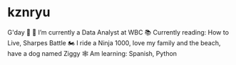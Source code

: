 # kznryu
G'day 🎴
🔩 I’m currently a Data Analyst at WBC 
📚 Currently reading: How to Live, Sharpes Battle
🏍️ I ride a Ninja 1000, love my family and the beach, have a dog named Ziggy
🕸️ Am learning: Spanish, Python
